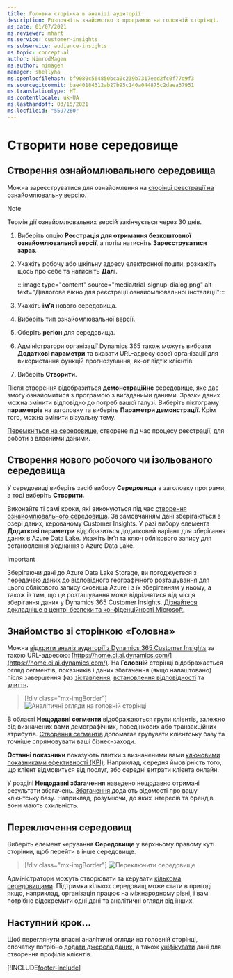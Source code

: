 ```yaml
---
title: Головна сторінка в аналізі аудиторії
description: Розпочніть знайомство з програмою на головній сторінці.
ms.date: 01/07/2021
ms.reviewer: mhart
ms.service: customer-insights
ms.subservice: audience-insights
ms.topic: conceptual
author: NimrodMagen
ms.author: nimagen
manager: shellyha
ms.openlocfilehash: bf9080c564850bca0c239b7317eed2fc0f77d9f3
ms.sourcegitcommit: bae40184312ab27b95c140a044875c2daea37951
ms.translationtype: HT
ms.contentlocale: uk-UA
ms.lasthandoff: 03/15/2021
ms.locfileid: "5597260"
---
```

# <a name="create-a-new-environment"></a>Створити нове середовище

## <a name="create-a-trial-environment"></a>Створення ознайомлювального середовища

Можна зареєструватися для ознайомлення на [сторінці реєстрації на ознайомлювальну версію](https://dynamics.microsoft.com/get-started/free-trial/?appname=customerinsights). 

> [!NOTE]
> Термін дії ознайомлювальних версій закінчується через 30 днів.

1. Виберіть опцію **Реєстрація для отримання безкоштовної ознайомлювальної версії**, а потім натисніть **Зареєструватися зараз**.

1. Укажіть робочу або шкільну адресу електронної пошти, розкажіть щось про себе та натисніть **Далі**.

   :::image type="content" source="media/trial-signup-dialog.png" alt-text="Діалогове вікно для реєстрації ознайомлювальної інсталяції":::

1. Укажіть **ім’я** нового середовища. 

1. Виберіть тип ознайомлювальної версії.

1. Оберіть **регіон** для середовища.

1. Адміністратори організації Dynamics 365 також можуть вибрати **Додаткові параметри** та вказати URL-адресу своєї організації для використання функцій прогнозування, як-от відтік клієнтів.

1. Виберіть **Створити**. 

Після створення відобразиться **демонстраційне** середовище, яке дає змогу ознайомитися з програмою з вигаданими даними. Зразки даних можна змінити відповідно до потреб вашої галузі. Виберіть піктограму **параметрів** на заголовку та виберіть **Параметри демонстрації**. Крім того, можна змінити візуальну тему. 

[Перемкніться на середовище](#switch-environments), створене під час процесу реєстрації, для роботи з власними даними.

## <a name="create-a-new-production-or-sandbox-environment"></a>Створення нового робочого чи ізольованого середовища

У середовищі виберіть засіб вибору **Середовища** в заголовку програми, а тоді виберіть **Створити**.

Виконайте ті самі кроки, які виконуються під час [створення ознайомлювального середовища](#create-a-trial-environment). За замовчанням дані зберігаються в озері даних, керованому Customer Insights. У разі вибору елемента **Додаткові параметри** відобразиться додатковий варіант для зберігання даних в Azure Data Lake. Укажіть ім’я та ключ облікового запису для встановлення з’єднання з Azure Data Lake. 

> [!IMPORTANT]
> Зберігаючи дані до Azure Data Lake Storage, ви погоджуєтеся з передачею даних до відповідного географічного розташування для цього облікового запису сховища Azure і з їх зберіганням у ньому, а також із тим, що це розташування може відрізнятися від місця зберігання даних у Dynamics 365 Customer Insights. [Дізнайтеся докладніше в центрі безпеки та конфіденційності Microsoft.](https://www.microsoft.com/trust-center)

## <a name="explore-the-home-page"></a>Знайомство зі сторінкою «Головна»

Можна [відкрити аналіз аудиторії з Dynamics 365 Customer Insights](https://home.ci.ai.dynamics.com/) за такою URL-адресою: [https://home.ci.ai.dynamics.com/](https://home.ci.ai.dynamics.com/).
На **Головній** сторінці відображається огляд сегментів, показників і даних збагачення (якщо налаштовано) після завершення фаз [зіставлення](map-entities.md), [встановлення відповідності](match-entities.md) та [злиття](merge-entities.md).

> [!div class="mx-imgBorder"] 
> ![Аналітичні огляди на головній сторінці](media/home-page-insights.png "Аналітичні огляди на головній сторінці")

В області **Нещодавні сегменти** відображаються групи клієнтів, залежно від визначених вами демографічних, поведінкових або транзакційних атрибутів. [Створення сегментів](segments.md) допомагає групувати клієнтську базу та точніше спрямовувати ваші бізнес-заходи.

**Останні показники** показують плитки з визначеними вами [ключовими показниками ефективності (KPI)](measures.md). Наприклад, середня ймовірність того, що клієнт відмовиться від послуг, або середні витрати клієнта онлайн.

У розділі **Нещодавні збагачення** наведено нещодавно отримані результати збагачень. [Збагачення](enrichment-hub.md) додають відомості про вашу клієнтську базу. Наприклад, розуміючи, до яких інтересів та брендів вони мають схильність.

## <a name="switch-environments"></a>Переключення середовищ

Виберіть елемент керування **Середовище** у верхньому правому куті сторінки, щоб перейти в інше середовище.

> [!div class="mx-imgBorder"] 
> ![Переключити середовище](media/home-page-environment-switcher.png "Переключити середовище")

Адміністратори можуть створювати та керувати [кількома середовищами](manage-environments.md). Підтримка кількох середовищ може стати в пригоді якщо, наприклад, організація працює на міжнародному рівні, і вам потрібно відокремити одні дані та аналітичні огляди від інших.

## <a name="next-step"></a>Наступний крок...

Щоб переглянути власні аналітичні огляди на головній сторінці, спочатку потрібно [додати джерела даних](data-sources.md), а також [уніфікувати](data-unification.md) дані для створення профілів клієнтів.


[!INCLUDE[footer-include](../includes/footer-banner.md)]